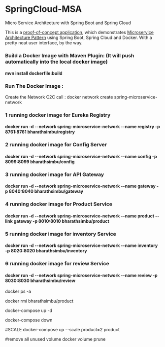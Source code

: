 # SpringCloud-MSA
Micro Service Architecture with Spring Boot and Spring Cloud

This is a [proof-of-concept application](https://jsoftgroup.wordpress.com/2017/05/09/micro-service-using-spring-cloud-and-netflix-oss/), which demonstrates [Microservice Architecture Pattern](http://martinfowler.com/microservices/) using Spring Boot, Spring Cloud and Docker.
With a pretty neat user interface, by the way.

### Build a Docker Image with Maven Plugin: (It will push automatically into the local docker image)

#### mvn install dockerfile:build

### Run The Docker Image :

Create the Network C2C call : docker network create spring-microservice-network


### 1 running docker image for Eureka Registry
#### docker run -d --network spring-microservice-network --name registry -p 8761:8761 bharathsimbu/registry

### 2 running docker image for Config Server
#### docker run -d --network spring-microservice-network --name config -p 8099:8099 bharathsimbu/config

### 3 running docker image for API Gateway
#### docker run -d --network spring-microservice-network --name gateway -p 8040:8040 bharathsimbu/gateway


### 4 running docker image for Product Service
#### docker run -d --network spring-microservice-network --name product --link gateway -p 8010:8010 bharathsimbu/product

### 5 running docker image for inventory Service
#### docker run -d --network spring-microservice-network --name inventory -p 8020:8020 bharathsimbu/inventory

### 6 running docker image for review Service
#### docker run -d --network spring-microservice-network --name review -p 8030:8030 bharathsimbu/review


docker ps -a 

docker rmi bharathsimbu/product

docker-compose up -d

docker-compose down


#SCALE
docker-compose up --scale product=2 product

#remove all unused volume
docker volume prune